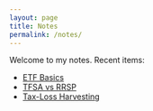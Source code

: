 ```yaml
---
layout: page
title: Notes
permalink: /notes/
---
```


Welcome to my notes. Recent items:

- [ETF Basics](/notes/etf-basics/)
- [TFSA vs RRSP](/notes/tfsa-vs-rrsp/)
- [Tax-Loss Harvesting](/notes/tax-loss-harvesting/)
